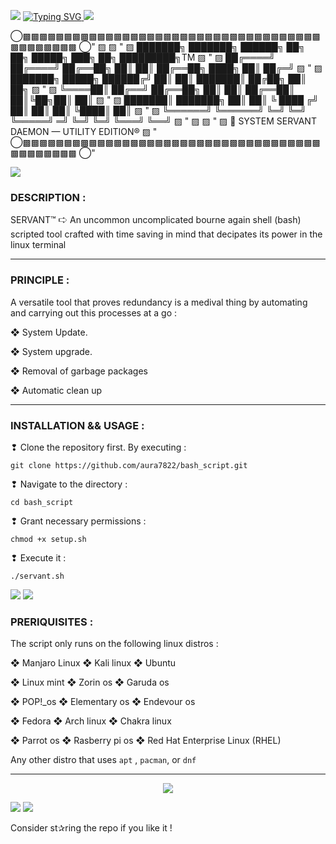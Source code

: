 <a><img src='https://i.imgur.com/LyHic3i.gif'/></a>
<a href="https://git.io/typing-svg">
  <img src="https://readme-typing-svg.demolab.com?font=Black+Ops+One&size=50&pause=50&color=0000ff&center=true&width=1200&height=100&lines=SCRIPTING%20WITH%20BASH" alt="Typing SVG" />
</a>
<a><img src='https://i.imgur.com/LyHic3i.gif'/></a>

   ◯▩▩▩▩▩▩▩▩▩▩▩▩▩▩▩▩▩▩▩▩▩▩▩▩▩▩▩▩▩▩▩▩▩▩▩▩▩▩▩▩▩▩▩▩ ◯"
   ▨                                                                                         ▨ "
   ▨        ███████╗  ███████╗  ██████╗   ██╗   ██╗   █████╗   ███╗   ██╗ █████████╗TM       ▨ "
   ▨        ██╔════╝  ██╔════╝  ██╔══██╗  ██║   ██║  ██╔══██╗  ████╗  ██║     ██╔═╝          ▨ "
   ▨        ███████╗  █████╗    ██████╔╝  ██║   ██║  ███████║  ██╔██╗ ██║     ██╗            ▨ "
   ▨        ╚════██║  ██╔══╝    ██╔══██╗  ██║   ██║  ██╔══██║  ██║╚██╗██║     ██║            ▨ "
   ▨        ███████║  ███████╗  ██║  ██║ ╚  ████ ╔╝  ██║  ██║  ██║ ╚████║     ██║            ▨ "
   ▨        ╚══════╝  ╚══════╝  ╚═╝  ╚═╝   ╚═════╝    ═╝  ╚═╝  ╚═╝  ╚═══╝    ╚══╝            ▨ "
   ▨                                                                                         ▨ "
   ▨                        🧠 SYSTEM SERVANT DAEMON — UTILITY EDITION®                      ▨ "
   ◯▩▩▩▩▩▩▩▩▩▩▩▩▩▩▩▩▩▩▩▩▩▩▩▩▩▩▩▩▩▩▩▩▩▩▩▩▩▩▩▩▩▩▩▩ ◯"

   <a><img src='https://i.imgur.com/LyHic3i.gif'/></a>

### DESCRIPTION : 

 SERVANT™ 🢧 An uncommon uncomplicated bourne again shell (bash) scripted tool crafted with time saving in mind that decipates its power in the linux terminal

---
### PRINCIPLE :

A versatile tool that proves redundancy is a medival thing by automating and carrying out this processes at a go : 

   ❖ System Update.

   ❖ System upgrade.

   ❖ Removal of garbage packages

   ❖ Automatic clean up

---
### INSTALLATION && USAGE :

❢ Clone the repository first. By executing : 

```
git clone https://github.com/aura7822/bash_script.git
```
❢ Navigate to the directory :

```
cd bash_script
```
❢ Grant necessary permissions :

```
chmod +x setup.sh
```
❢ Execute it :

```
./servant.sh
```
  <a><img src='https://i.imgur.com/LyHic3i.gif'/></a>
  <a><img src='https://i.imgur.com/LyHic3i.gif'/></a>

### PRERIQUISITES :

The script only runs on the following linux distros :

   ❖ Manjaro Linux    ❖ Kali linux                    ❖ Ubuntu

   ❖ Linux mint       ❖ Zorin os                      ❖ Garuda os

   ❖ POP!_os          ❖ Elementary os                 ❖ Endevour os 

   ❖ Fedora           ❖ Arch linux                    ❖ Chakra linux

   ❖ Parrot os        ❖ Rasberry pi os                ❖ Red Hat Enterprise Linux (RHEL)

Any other distro that uses `apt` , `pacman`, or `dnf`

---

<p align="center">
  <a href="https://skillicons.dev">
    <img src="https://skillicons.dev/icons?i=arch,bash,debian,linux,mint,nix,redhat,ubuntu" />
  </a>
</p>

 <a><img src='https://i.imgur.com/LyHic3i.gif'/></a>
 <a><img src='https://i.imgur.com/LyHic3i.gif'/></a>

 Consider st✰ring the repo if you like it !
